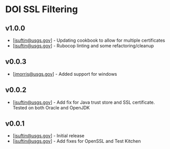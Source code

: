 DOI SSL Filtering
=================

v1.0.0
------
- [isuftin@usgs.gov] - Updating cookbook to allow for multiple certificates
- [isuftin@usgs.gov] - Rubocop linting and some refactoring/cleanup

v0.0.3
------
- [jmorris@usgs.gov] - Added support for windows

v0.0.2
------

- [isuftin@usgs.gov] - Add fix for Java trust store and SSL certificate. Tested on both Oracle and OpenJDK

v0.0.1
------

- [isuftin@usgs.gov] - Initial release
- [isuftin@usgs.gov] - Add fixes for OpenSSL and Test Kitchen  